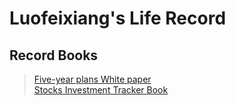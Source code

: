 # Luofeixiang's Life Record

## Record Books

> [Five-year plans White paper](docs/R00)  
> [Stocks Investment Tracker Book](docs/R01)
